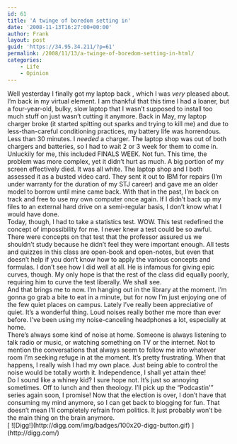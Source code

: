 ```yaml
---
id: 61
title: 'A twinge of boredom setting in'
date: '2008-11-13T16:27:00+00:00'
author: Frank
layout: post
guid: 'https://34.95.34.211/?p=61'
permalink: /2008/11/13/a-twinge-of-boredom-setting-in-html/
categories:
    - Life
    - Opinion
---
```


<div src="v5"><div>Well yesterday I finally got my laptop back , which I was <span class="Apple-style-span" style="font-style: italic;">very</span> pleased about. I’m back in my virtual element. I am thankful that this time I had a loaner, but a four-year-old, bulky, slow laptop that I wasn’t supposed to install too much stuff on just wasn’t cutting it anymore. Back in May, my laptop charger broke (it started spitting out sparks and trying to kill me) and due to less-than-careful conditioning practices, my battery life was horrendous. Less than 30 minutes. I <span class="Apple-style-span" style="font-style: italic;">needed</span> a charger. The laptop shop was out of both chargers and batteries, so I had to wait 2 or 3 week for them to come in. Unluckily for me, this included FINALS WEEK. Not fun. This time, the problem was more complex, yet it didn’t hurt as much. A big portion of my screen effectively died. It was all white. The laptop shop and I both assessed it as a busted video card. They sent it out to IBM for repairs (I’m under warranty for the duration of my STJ career) and gave me an older model to borrow until mine came back. With that in the past, I’m back on track and free to use my own computer once again. If I didn’t back up my files to an external hard drive on a semi-regular basis, I don’t know what I would have done. </div><div></div><div>Today, though, I had to take a statistics test. WOW. This test redefined the concept of impossibility for me. I never knew a test could be so awful. There were concepts on that test that the professor assured us we shouldn’t study because he didn’t feel they were important enough. All tests and quizzes in this class are open-book and open-notes, but even that doesn’t help if you don’t know how to apply the various concepts and formulas. I don’t see how I did well at all. He is infamous for giving epic curves, though. My only hope is that the rest of the class did equally poorly, requiring him to curve the test liberally. We shall see.</div><div></div><div>And that brings me to now. I’m hanging out in the library at the moment. I’m gonna go grab a bite to eat in a minute, but for now I’m just enjoying one of the few quiet places on campus. Lately I’ve really been appreciative of quiet. It’s a wonderful thing. Loud noises really bother me more than ever before. I’ve been using my noise-canceling headphones a lot, especially at home. </div><div>There’s always some kind of noise at home. Someone is always listening to talk radio or music, or watching something on TV or the internet. Not to mention the conversations that always seem to follow me into whatever room I’m seeking refuge in at the moment. It’s pretty frustrating. When that happens, I really wish I had my own place. Just being able to control the noise would be totally worth it. Independence, I shall yet attain thee!</div><div></div><div>Do I sound like a whiney kid? I sure hope not. It’s just so annoying sometimes. Off to lunch and then theology. I’ll pick up the “Podcastin'” series again soon, I promise! Now that the election is over, I don’t have that consuming my mind anymore, so I can get back to blogging for fun. That doesn’t mean I’ll completely refrain from politics. It just probably won’t be the main thing on the brain anymore.</div><div></div>[  
![Digg!](http://digg.com/img/badges/100x20-digg-button.gif)  ](http://digg.com/)

</div>